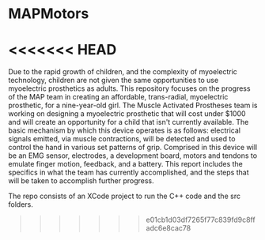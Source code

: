 # MAPMotors
<<<<<<< HEAD
=======

Due to the rapid growth of children, and the complexity of myoelectric technology, children are not given the same 
opportunities to use myoelectric prosthetics as adults. This repository focuses on the progress of the MAP team in 
creating an affordable, trans-radial, myoelectric prosthetic, for a nine-year-old girl. The Muscle Activated Prostheses 
team is working on designing a myoelectric prosthetic that will cost under $1000 and will create an opportunity for a 
child that isn't currently available. The basic mechanism by which this device operates is as follows: electrical signals 
emitted, via muscle contractions, will be detected and used to control the hand in various set patterns of grip. Comprised 
in this device will be an EMG sensor, electrodes, a development board, motors and tendons to emulate finger motion, feedback, 
and a battery. This report includes the specifics in what the team has currently accomplished, and the steps that will be 
taken to accomplish further progress.

The repo consists of an XCode project to run the C++ code and the src folders.
>>>>>>> e01cb1d03df7265f77c839fd9c8ffadc6e8cac78
